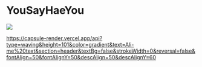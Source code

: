 # YouSayHaeYou
<img src="https://capsule-render.vercel.app/api?type=waving&color=auto&height=200&section=header&text=Ali-me&fontSize=90" />



https://capsule-render.vercel.app/api?type=waving&height=101&color=gradient&text=Ali-me%20text&section=header&textBg=false&strokeWidth=0&reversal=false&fontAlign=50&fontAlignY=50&descAlign=50&descAlignY=60


